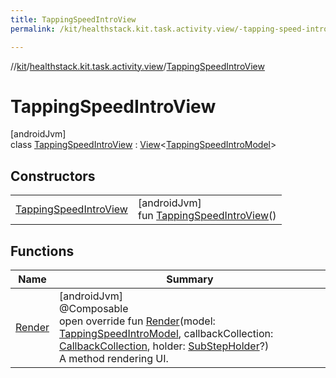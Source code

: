```yaml
---
title: TappingSpeedIntroView
permalink: /kit/healthstack.kit.task.activity.view/-tapping-speed-intro-view/index.html

---
```

//[kit](../../../index.html)/[healthstack.kit.task.activity.view](../index.html)/[TappingSpeedIntroView](index.html)



# TappingSpeedIntroView



[androidJvm]\
class [TappingSpeedIntroView](index.html) : [View](../../healthstack.kit.task.base/-view/index.html)&lt;[TappingSpeedIntroModel](../../healthstack.kit.task.activity.model/-tapping-speed-intro-model/index.html)&gt;



## Constructors


| | |
|---|---|
| [TappingSpeedIntroView](-tapping-speed-intro-view.html) | [androidJvm]<br>fun [TappingSpeedIntroView](-tapping-speed-intro-view.html)() |


## Functions


| Name | Summary |
|---|---|
| [Render](-render.html) | [androidJvm]<br>@Composable<br>open override fun [Render](-render.html)(model: [TappingSpeedIntroModel](../../healthstack.kit.task.activity.model/-tapping-speed-intro-model/index.html), callbackCollection: [CallbackCollection](../../healthstack.kit.task.base/-callback-collection/index.html), holder: [SubStepHolder](../../healthstack.kit.task.survey.question/-sub-step-holder/index.html)?)<br>A method rendering UI. |

